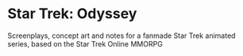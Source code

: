 # Star Trek: Odyssey
Screenplays, concept art and notes for a fanmade Star Trek animated series, based on the Star Trek Online MMORPG 
